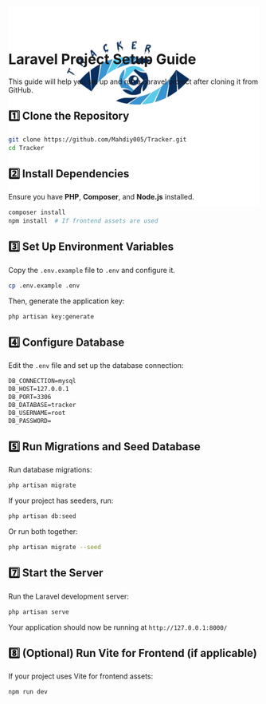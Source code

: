 <p style="height: 50px" align="center"><img src="https://github.com/Mahdiy005/Tracker/blob/main/public/logo.png" width="600" height='400' alt="Laravel Logo"></p>


# Laravel Project Setup Guide

This guide will help you set up and run a Laravel project after cloning it from GitHub.

## 1️⃣ Clone the Repository

```sh
git clone https://github.com/Mahdiy005/Tracker.git
cd Tracker
```

## 2️⃣ Install Dependencies

Ensure you have **PHP**, **Composer**, and **Node.js** installed.

```sh
composer install
npm install  # If frontend assets are used
```

## 3️⃣ Set Up Environment Variables

Copy the `.env.example` file to `.env` and configure it.

```sh
cp .env.example .env
```

Then, generate the application key:

```sh
php artisan key:generate
```

## 4️⃣ Configure Database

Edit the `.env` file and set up the database connection:

```env
DB_CONNECTION=mysql
DB_HOST=127.0.0.1
DB_PORT=3306
DB_DATABASE=tracker
DB_USERNAME=root
DB_PASSWORD=
```

## 5️⃣ Run Migrations and Seed Database

Run database migrations:

```sh
php artisan migrate
```

If your project has seeders, run:

```sh
php artisan db:seed
```

Or run both together:

```sh
php artisan migrate --seed
```

## 7️⃣ Start the Server

Run the Laravel development server:

```sh
php artisan serve
```

Your application should now be running at `http://127.0.0.1:8000/`

## 8️⃣ (Optional) Run Vite for Frontend (if applicable)

If your project uses Vite for frontend assets:

```sh
npm run dev
```
